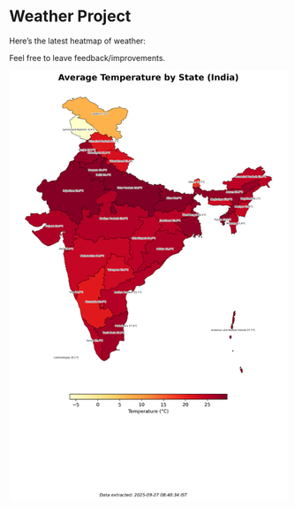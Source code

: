 # Weather Project

Here’s the latest heatmap of weather:

Feel free to leave feedback/improvements.

![India Heatmap](docs/assets/india_heatmap.png?v=D755AC)
